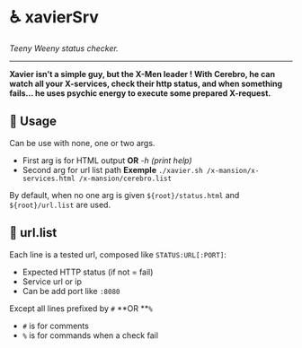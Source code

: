 # ♿ xavierSrv
*Teeny Weeny status checker.*  

---

**Xavier isn’t a simple guy, but the X-Men leader ! With Cerebro, he can watch all your X-services, check their http status, and when something fails… he uses psychic energy to execute some prepared X-request.**  

## 🛃 Usage
Can be use with none, one or two args.  
- First arg is for HTML output **OR** *-h (print help)*
- Second arg for url list path
**Exemple**
``./xavier.sh /x-mansion/x-services.html /x-mansion/cerebro.list``  

By default, when no one arg is given `${root}/status.html` and `${root}/url.list` are used.

## 🛂 url.list
Each line is a tested url, composed like `STATUS:URL[:PORT]`:  
- Expected HTTP status (if not = fail)
- Service url or ip
- Can be add port like `:8080`  

Except all lines prefixed by `#` **OR **`%`
- `#` is for comments
- `%` is for commands when a check fail
